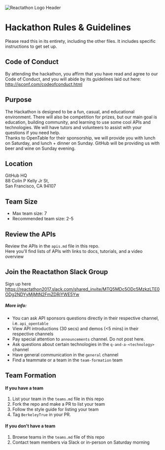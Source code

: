 ![Reactathon Logo Header](http://i.imgur.com/4SWixbw.png)

# Hackathon Rules & Guidelines
Please read this in its entirety, including the other files. It includes specific instructions to get set up.
## Code of Conduct
By attending the hackathon, you affirm that you have read and agree to our Code of Conduct, and you will abide by its guidelines laid out here: http://jsconf.com/codeofconduct.html

## Purpose
The Hackathon is designed to be a fun, casual, and educational environment. There will also be competition for prizes, but our main goal is education, building community, and learning to use some cool APIs and technologies. We will have tutors and volunteers to assist with your questions if you need help.  
Thanks to OpenTable for their sponsorship, we will provide you with lunch on Saturday, and lunch + dinner on Sunday. GitHub will be providing us with beer and wine on Sunday evening.

## Location
GitHub HQ  
88 Colin P Kelly Jr St,  
San Francisco, CA 94107  

## Team Size
* Max team size: 7
* Recommended team size: 2-5

## Review the APIs
Review the APIs in the `apis.md` file in this repo.  
Here you'll find lists of APIs with links to docs, tutorials, and a video overview

## Join the Reactathon Slack Group
Sign up here https://reactathon2017.slack.com/shared_invite/MTQ5MDc5ODc5MzkzLTE0ODg2NDYyMjMtN2FmZDRiYWE5Yw
##### More info:
* You can ask API sponsors questions directly in their respective channel, i.e. `api_opentable`
* View API introductions (30 secs) and demos (<5 mins) in their respective channels
* Pay special attention to `announcements` channel. Do not post here.
* Ask questions about certain technologies in the `q-and-a-<technology>` channel
* Have general communication in the `general` channel
* Find a teammate or a team in the `team-formation` team

## Team Formation
#### If you have a team
1. List your team in the `teams.md` file in this repo
2. Fork the repo and make a PR to list your team
3. Follow the style guide for listing your team
4. Tag `BerkeleyTrue` in your PR.

#### If you don't have a team
1. Browse teams in the `teams.md` file of this repo
2. Contact team members via Slack or in-person on Saturday morning

